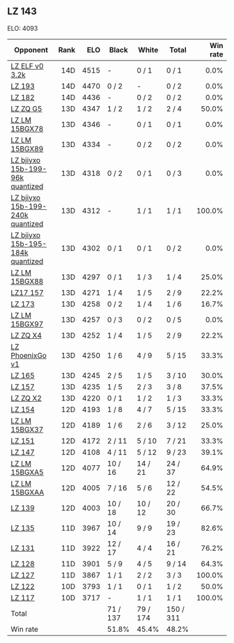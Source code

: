 ## LZ 143 ##

ELO: 4093

Opponent | Rank | ELO | Black | White | Total | Win rate
---------|-----:|----:|-------|-------|-------|-------:
[LZ ELF v0 3.2k](LZ%20ELF%20v0%203.2k.md) | 14D | 4515 | - | 0 / 1 | 0 / 1 | 0.0%
[LZ 193](LZ%20193.md) | 14D | 4470 | 0 / 2 | - | 0 / 2 | 0.0%
[LZ 182](LZ%20182.md) | 14D | 4436 | - | 0 / 2 | 0 / 2 | 0.0%
[LZ ZQ G5](LZ%20ZQ%20G5.md) | 13D | 4347 | 1 / 2 | 1 / 2 | 2 / 4 | 50.0%
[LZ LM 15BGX78](LZ%20LM%2015BGX78.md) | 13D | 4346 | - | 0 / 1 | 0 / 1 | 0.0%
[LZ LM 15BGX89](LZ%20LM%2015BGX89.md) | 13D | 4334 | - | 0 / 2 | 0 / 2 | 0.0%
[LZ bjiyxo 15b-199-96k quantized](LZ%20bjiyxo%2015b-199-96k%20quantized.md) | 13D | 4318 | 0 / 2 | 0 / 1 | 0 / 3 | 0.0%
[LZ bjiyxo 15b-199-240k quantized](LZ%20bjiyxo%2015b-199-240k%20quantized.md) | 13D | 4312 | - | 1 / 1 | 1 / 1 | 100.0%
[LZ bjiyxo 15b-195-184k quantized](LZ%20bjiyxo%2015b-195-184k%20quantized.md) | 13D | 4302 | 0 / 1 | 0 / 1 | 0 / 2 | 0.0%
[LZ LM 15BGX88](LZ%20LM%2015BGX88.md) | 13D | 4297 | 0 / 1 | 1 / 3 | 1 / 4 | 25.0%
[LZ17 157](LZ17%20157.md) | 13D | 4271 | 1 / 4 | 1 / 5 | 2 / 9 | 22.2%
[LZ 173](LZ%20173.md) | 13D | 4258 | 0 / 2 | 1 / 4 | 1 / 6 | 16.7%
[LZ LM 15BGX97](LZ%20LM%2015BGX97.md) | 13D | 4257 | 0 / 3 | 0 / 2 | 0 / 5 | 0.0%
[LZ ZQ X4](LZ%20ZQ%20X4.md) | 13D | 4252 | 1 / 4 | 1 / 5 | 2 / 9 | 22.2%
[LZ PhoenixGo v1](LZ%20PhoenixGo%20v1.md) | 13D | 4250 | 1 / 6 | 4 / 9 | 5 / 15 | 33.3%
[LZ 165](LZ%20165.md) | 13D | 4245 | 2 / 5 | 1 / 5 | 3 / 10 | 30.0%
[LZ 157](LZ%20157.md) | 13D | 4235 | 1 / 5 | 2 / 3 | 3 / 8 | 37.5%
[LZ ZQ X2](LZ%20ZQ%20X2.md) | 13D | 4220 | 0 / 1 | 1 / 2 | 1 / 3 | 33.3%
[LZ 154](LZ%20154.md) | 12D | 4193 | 1 / 8 | 4 / 7 | 5 / 15 | 33.3%
[LZ LM 15BGX37](LZ%20LM%2015BGX37.md) | 12D | 4189 | 1 / 6 | 2 / 6 | 3 / 12 | 25.0%
[LZ 151](LZ%20151.md) | 12D | 4172 | 2 / 11 | 5 / 10 | 7 / 21 | 33.3%
[LZ 147](LZ%20147.md) | 12D | 4108 | 4 / 11 | 5 / 12 | 9 / 23 | 39.1%
[LZ LM 15BGXA5](LZ%20LM%2015BGXA5.md) | 12D | 4077 | 10 / 16 | 14 / 21 | 24 / 37 | 64.9%
[LZ LM 15BGXAA](LZ%20LM%2015BGXAA.md) | 12D | 4005 | 7 / 16 | 5 / 6 | 12 / 22 | 54.5%
[LZ 139](LZ%20139.md) | 12D | 4003 | 10 / 18 | 10 / 12 | 20 / 30 | 66.7%
[LZ 135](LZ%20135.md) | 11D | 3967 | 10 / 14 | 9 / 9 | 19 / 23 | 82.6%
[LZ 131](LZ%20131.md) | 11D | 3922 | 12 / 17 | 4 / 4 | 16 / 21 | 76.2%
[LZ 128](LZ%20128.md) | 11D | 3901 | 5 / 9 | 4 / 5 | 9 / 14 | 64.3%
[LZ 127](LZ%20127.md) | 11D | 3867 | 1 / 1 | 2 / 2 | 3 / 3 | 100.0%
[LZ 122](LZ%20122.md) | 10D | 3793 | 1 / 1 | 0 / 1 | 1 / 2 | 50.0%
[LZ 117](LZ%20117.md) | 10D | 3717 | - | 1 / 1 | 1 / 1 | 100.0%
Total | | | 71 / 137 | 79 / 174 | 150 / 311 | 
Win rate| | | 51.8% | 45.4% | 48.2% | 
